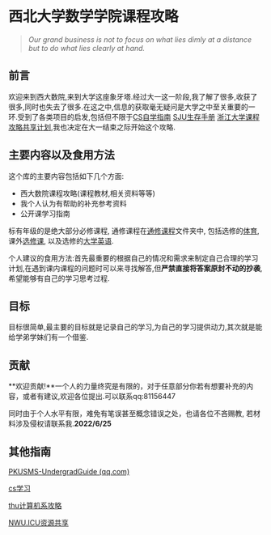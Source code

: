 # 西北大学数学学院课程攻略

> *Our grand business is not to focus on what lies dimly at a distance but to do what lies clearly at hand.*

## 前言

欢迎来到西大数院,来到大学这座象牙塔.经过大一这一阶段,我了解了很多,收获了很多,同时也失去了很多.在这之中,信息的获取毫无疑问是大学之中至关重要的一环.受到了各类项目的启发,包括但不限于[CS自学指南](https://csdiy.wiki/)  [SJU生存手册](https://survivesjtu.gitbook.io/survivesjtumanual/)  [浙江大学课程攻略共享计划](https://github.com/QSCTech/zju-icicles),我也决定在大一结束之际开始这个攻略.

## 主要内容以及食用方法
这个库的主要内容包括如下几个方面:
- 西大数院课程攻略(课程教材,相关资料等等)
- 我个人认为有帮助的补充参考资料
- 公开课学习指南

标有年级的是绝大部分必修课程, 通修课程在<u>通修课程</u>文件夹中, 包括选修的<u>体育</u>, 课外<u>选修课</u>, 以及选修的<u>大学英语</u>.

个人建议的食用方法:首先最重要的根据自己的情况和需求来制定自己合理的学习计划,在遇到课内课程的问题时可以来寻找解答,但**严禁直接将答案原封不动的抄袭**,希望能够有自己的学习思考过程.

## 目标

目标很简单,最主要的目标就是记录自己的学习,为自己的学习提供动力,其次就是能给学弟学妹们有一个借鉴.

## 贡献
**欢迎贡献!**一个人的力量终究是有限的，对于任意部分你若有想要补充的内容，或者有建议,欢迎各位提出.可以联系qq:81156447

同时由于个人水平有限，难免有笔误甚至概念错误之处，也请各位不吝赐教, 若材料涉及侵权请联系我.**2022/6/25**

## 其他指南

[PKUSMS-UndergradGuide (qq.com)](https://docs.qq.com/doc/p/aec47ed20c2170d9f680ceaaf81b2b0c8aa7a2a9)

[cs学习](https://github.com/eryisan/zh_CN-Computer-Science-Curriculum-Front-End-Curriculum)

[thu计算机系攻略](https://rekcarc-tsc-uht.readthedocs.io/en/latest/README.html)

[NWU.ICU资源共享](https://resour.nwu.icu/?dir=uploads/1)
